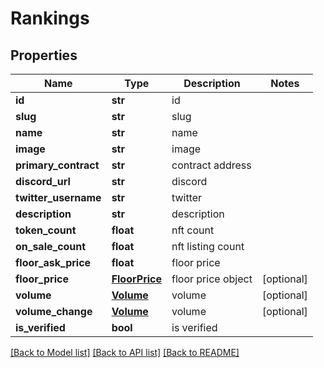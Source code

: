 # Rankings

## Properties
Name | Type | Description | Notes
------------ | ------------- | ------------- | -------------
**id** | **str** | id | 
**slug** | **str** | slug | 
**name** | **str** | name | 
**image** | **str** | image | 
**primary_contract** | **str** | contract address | 
**discord_url** | **str** | discord | 
**twitter_username** | **str** | twitter | 
**description** | **str** | description | 
**token_count** | **float** | nft count | 
**on_sale_count** | **float** | nft listing count | 
**floor_ask_price** | **float** | floor price | 
**floor_price** | [**FloorPrice**](FloorPrice.md) | floor price object | [optional] 
**volume** | [**Volume**](Volume.md) | volume | [optional] 
**volume_change** | [**Volume**](Volume.md) | volume | [optional] 
**is_verified** | **bool** | is verified | 

[[Back to Model list]](../README.md#documentation-for-models) [[Back to API list]](../README.md#documentation-for-api-endpoints) [[Back to README]](../README.md)


